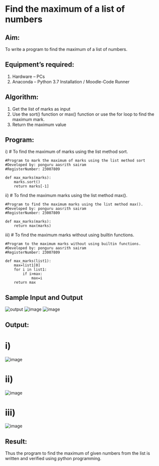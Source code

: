 # Find the maximum of a list of numbers
## Aim:
To write a program to find the maximum of a list of numbers.
## Equipment’s required:
1.	Hardware – PCs
2.	Anaconda – Python 3.7 Installation / Moodle-Code Runner
## Algorithm:
1.	Get the list of marks as input
2.	Use the sort() function or max() function or use the for loop to find the maximum mark.
3.	Return the maximum value
## Program:

i)	# To find the maximum of marks using the list method sort.
```
#Program to mark the maximum of marks using the list method sort
#Developed by: ponguru aasrith sairam
#RegisterNumber: 23007809

def max_marks(marks):
    marks.sort()
    return marks[-1]
```
ii)	# To find the maximum marks using the list method max().
```
#Program to find the maximum marks using the list method max().
#Developed by: ponguru aasrith sairam
#RegisterNumber: 23007809

def max_marks(marks):
    return max(marks)
```

iii) # To find the maximum marks without using builtin functions.
```
#Program to the maximum marks without using builtin functions.
#Developed by: ponguru aasrith sairam
#RegisterNumber: 23007809

def max_marks(list1):
    max=list1[0]
    for i in list1:
        if i>max:
            max=i
    return max
```
## Sample Input and Output
![output](./img/max_marks1.jpg) 
![image](https://github.com/AasrithSairam/FindMaximum/assets/139331438/da5ddf09-f0bf-42cb-aa04-67fd447247c0)
![image](https://github.com/AasrithSairam/FindMaximum/assets/139331438/3f9d4f0d-e696-444f-bdb8-06a8d5a612c3)

## Output:
# i)
![image](https://github.com/AasrithSairam/FindMaximum/assets/139331438/c05d8a90-6e1d-41de-b2d0-95ca52c9ec36)
# ii)
![image](https://github.com/AasrithSairam/FindMaximum/assets/139331438/edf9219c-f41f-4892-9ebd-cb0211f16190)
# iii)
![image](https://github.com/AasrithSairam/FindMaximum/assets/139331438/064b3b46-c3f0-438f-98c6-34d1a5dab958)



## Result:
Thus the program to find the maximum of given numbers from the list is written and verified using python programming.

